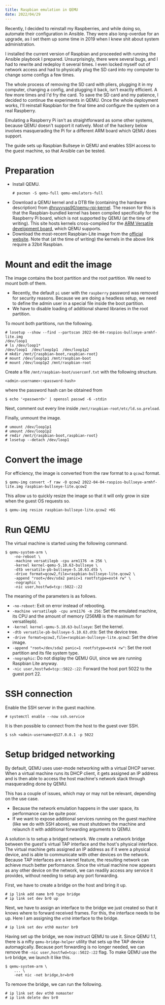 ```yaml
---
title: Raspbian emulation in QEMU
date: 2022/04/29
---
```


Recently, I decided to reinstall my Raspberries, and while doing so, automate
their configuration in Ansible. They were also long-overdue for an upgrade, as
I set them up some time in 2019 when I knew shit about system administration.

I installed the current version of Raspbian and proceeded with running the
Ansible playbook I prepared. Unsurprisingly, there were several bugs, and I had
to rewrite and redeploy it several times. I even locked myself out of network
access and had to physically plug the SD card into my computer to change some
configs a few times.

The whole process of removing the SD card with pliers, plugging it in my
computer, changing a config, and plugging it back, isn't exactly efficient. A
few more times and I'd fry the card. To save the SD card and my patience, I
decided to continue the experiments in QEMU. Once the whole deployment works,
I'll reinstall Raspbian for the final time and configure the system on a real
Raspberry.

Emulating a Raspberry Pi isn't as straightforward as some other systems,
because QEMU doesn't support it natively. Most of the hackery below involves
masquerading the Pi for a different ARM board which QEMU does support.

The guide sets up Raspbian Bullseye in QEMU and enables SSH access to the guest
machine, so that Ansible can be tested.

# Preparation

* Install QEMU.
  ```
  # pacman -S qemu-full qemu-emulators-full
  ```
* Download a QEMU kernel and a DTB file (containing the hardware description)
  from
  [dhruvvyas90/qemu-rpi-kernel](https://github.com/dhruvvyas90/qemu-rpi-kernel).
  The reason for this is that the Raspbian-bundled kernel has been compiled
  specifically for the Raspberry Pi board, which is not supported by QEMU (at
  the time of writing). This site hosts kernels cross-compiled for the [ARM
  Versatile development
  board](https://developer.arm.com/tools-and-software/development-boards),
  which QEMU supports.
* Download the most-recent Raspbian-Lite image from the [official
  website](https://www.raspberrypi.com/). Note that (at the time of writing)
  the kernels in the above link require a 32bit Raspbian.

# Mount and edit the image

The image contains the boot partition and the root partition. We need to mount
both of them.

* Recently, the default `pi` user with the `raspberry` password was removed for
  security reasons. Because we are doing a headless setup, we need to define
  the admin user in a special file inside the boot partition.
* We have to disable loading of additional shared libraries in the root
  partition.

To mount both partitions, run the following.
```
# losetup --show --find --partscan 2022-04-04-raspios-bullseye-armhf-lite.img
/dev/loop1
# ls /dev/loop1*
/dev/loop1  /dev/loop1p1  /dev/loop1p2
# mkdir /mnt/{raspbian-boot,raspbian-root}
# mount /dev/loop1p1 /mnt/raspbian-boot
# mount /dev/loop1p2 /mnt/raspbian-root
```

Create a file `/mnt/raspbian-boot/userconf.txt` with the following structure.
```
<admin-username>:<password-hash>
```
where the password hash can be obtained from
```
$ echo '<password>' | openssl passwd -6 -stdin
```

Next, comment out every line inside `/mnt/raspbian-root/etc/ld.so.preload`.

Finally, unmount the image.
```
# umount /dev/loop1p1
# umount /dev/loop1p2
# rmdir /mnt/{raspbian-boot,raspbian-root}
# losetup --detach /dev/loop1
```

# Convert the image

For efficiency, the image is converted from the raw format to a `qcow2` format.
```
$ qemu-img convert -f raw -O qcow2 2022-04-04-raspios-bullseye-armhf-lite.img raspbian-bullseye-lite.qcow2
```
This allow us to quickly resize the image so that it will only grow in size
when the guest OS requests so.
```
$ qemu-img resize raspbian-bullseye-lite.qcow2 +6G
```

# Run QEMU

The virtual machine is started using the following command.
```
$ qemu-system-arm \
    -no-reboot \
    -machine versatilepb -cpu arm1176 -m 256 \
    -kernel kernel-qemu-5.10.63-bullseye \
    -dtb versatile-pb-bullseye-5.10.63.dtb \
    -drive format=qcow2,file=raspbian-bullseye-lite.qcow2 \
    -append "root=/dev/sda2 panic=1 rootfstype=ext4 rw" \
    -nographic \
    -nic user,hostfwd=tcp::5022-:22
```
The meaning of the parameters is as follows.

* `-no-reboot`: Exit on error instead of rebooting.
* `-machine versatilepb -cpu arm1176 -m 256`: Set the emulated machine, its CPU
  and the amount of memory (256MB is the maximum for versatilepb).
* `-kernel kernel-qemu-5.10.63-bullseye`: Set the kernel.
* `-dtb versatile-pb-bullseye-5.10.63.dtb`: Set the device tree.
* `-drive format=qcow2,file=raspbian-bullseye-lite.qcow2`: Set the drive image.
* `-append "root=/dev/sda2 panic=1 rootfstype=ext4 rw"`: Set the root partition
  and its file system type.
* `-nographic`: Do not display the QEMU GUI, since we are running Raspbian Lite
  anyway.
* `-nic user,hostfwd=tcp::5022-:22`: Forward the host port 5022 to the guest
  port 22.

# SSH connection

Enable the SSH server in the guest machine.
```
# systemctl enable --now ssh.service
```
It is then possible to connect from the host to the guest over SSH.
```
$ ssh <admin-username>@127.0.0.1 -p 5022
```

# Setup bridged networking

By default, QEMU uses user-mode networking with a virtual DHCP server. When a
virtual machine runs its DHCP client, it gets assigned an IP address and is
then able to access the host machine's network stack through masquerading done
by QEMU.

This has a couple of issues, which may or may not be relevant, depending on the
use case.

* Because the network emulation happens in the user space, its performance can
  be quite poor.
* If we want to expose additional services running on the guest machine (like
  we do with SSH above), we must shutdown the machine and relaunch it with
  additional forwarding arguments to QEMU.

A solution is to setup a bridged network. We create a network bridge between
the guest's virtual TAP interface and the host's physical interface. The
virtual machine gets assigned an IP address as if it were a physical device,
and is able to communicate with other devices on the network. Because TAP
interfaces are a kernel feature, the resulting network can achieve much better
performance. Since the virtual machine now appears as any other device on the
network, we can readily access any service it provides, without needing to
setup any port forwarding.

First, we have to create a bridge on the host and bring it up.
```
# ip link add name br0 type bridge
# ip link set dev br0 up
```

Next, we have to assign an interface to the bridge we just created so that it
knows where to forward received frames. For this, the interface needs to be up.
Here I am assigning the `eth0` interface to the bridge.
```
# ip link set dev eth0 master br0
```

Having set up the bridge, we now instruct QEMU to use it. Since QEMU 1.1, there
is a nifty `qemu-bridge-helper` utility that sets up the TAP device
automagically. Because port forwarding is no longer needed, we can remove the
`-nic user,hostfwd=tcp::5022-:22` flag. To make QEMU use the `br0` bridge, we
launch it like this.
```
$ qemu-system-arm \
    ... \
    -net nic -net bridge,br=br0
```

To remove the bridge, we can run the following.
```
# ip link set dev eth0 nomaster
# ip link delete dev br0
```
